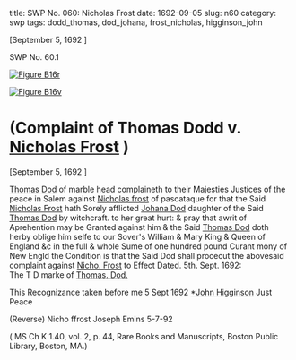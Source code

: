title: SWP No. 060: Nicholas Frost
date: 1692-09-05
slug: n60
category: swp
tags: dodd_thomas, dod_johana, frost_nicholas, higginson_john




[September 5, 1692 ]

<div markdown class="doc" id="n60.1">

<div class="doc_id">SWP No. 60.1</div>


<span markdown class="figure">[![Figure B16r](archives/BPL/gifs/B16A.gif)](archives/BPL/LARGE/B16A.jpg)</span>

<span markdown class="figure">[![Figure B16v](archives/BPL/gifs/B16B.gif)](archives/BPL/LARGE/B16B.jpg)</span>

# (Complaint of Thomas Dodd v. [Nicholas Frost](/tag/frost_nicholas.html) )

[September 5, 1692 ]

[Thomas Dod](/tag/dodd_thomas.html) of marble head complaineth to their Majesties Justices of the peace in Salem against [Nicholas frost](/tag/frost_nicholas.html) of pascataque for that the Said [Nicholas Frost](/tag/frost_nicholas.html) hath Sorely afflicted [Johana Dod](/tag/dod_johana.html) daughter of the Said [Thomas Dod](/tag/dodd_thomas.html) by witchcraft. to her great hurt: & pray that awrit of Aprehention may be Granted against him & the Said [Thomas Dod](/tag/dodd_thomas.html) doth herby oblige him selfe to our Sover's William & Mary King & Queen of England &c in the full & whole Sume of one hundred pound Curant mony of New Engld the Condition is that the Said Dod shall procecut the abovesaid complaint against [Nicho. Frost](/tag/frost_nicholas.html) to Effect
Dated. 5th. Sept. 1692:  
                      The T D marke of [Thomas. Dod.](/tag/dodd_thomas.html)
                      
 This Recognizance taken before me 
 5 Sept 1692 [*John Higginson](/tag/higginson_john.html) Just Peace 
 
 (Reverse) Nicho ffrost Joseph Emins 5-7-92 

( MS Ch K 1.40, vol. 2, p. 44, Rare Books and Manuscripts, Boston Public Library, Boston, MA.)

</div>

